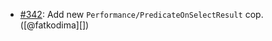* [#342](https://github.com/rubocop/rubocop-performance/pull/342): Add new `Performance/PredicateOnSelectResult` cop. ([@fatkodima][])
